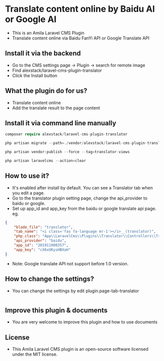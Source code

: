 # Translate content online by Baidu AI or Google AI

-   This is an Amila Laravel CMS Plugin
-   Translate content online via Baidu FanYi API or Google Translate API

## Install it via the backend

-   Go to the CMS settings page -> Plugin -> search for remote image
-   Find alexstack/laravel-cms-plugin-translator
-   Click the Install button

## What the plugin do for us?

-   Translate content online
-   Add the translate result to the page content

## Install it via command line manually

```php
composer require alexstack/laravel-cms-plugin-translator

php artisan migrate --path=./vendor/alexstack/laravel-cms-plugin-translator/src/database/migrations

php artisan vendor:publish --force --tag=translator-views

php artisan laravelcms --action=clear

```

## How to use it?

-   It's enabled after install by default. You can see a Translator tab when you edit a page.
-   Go to the translator plugin setting page, change the api_provider to baidu or google.
-   Set up app_id and app_key from the baidu or google translate api page. eg.

```json
{
    "blade_file": "translator",
    "tab_name": "<i class='fas fa-language mr-1'></i>__(translator)",
    "php_class": "App\\LaravelCms\\Plugins\\Translator\\Controllers\\TranslatorController",
    "api_provider": "baidu",
    "app_id": "201911000357",
    "app_key": "cX6xUKysHBXaH"
}
```

-   Note: Google translate API not support before 1.0 version.

## How to change the settings?

-   You can change the settings by edit plugin.page-tab-translator

```json

```

## Improve this plugin & documents

-   You are very welcome to improve this plugin and how to use documents

## License

-   This Amila Laravel CMS plugin is an open-source software licensed under the MIT license.
